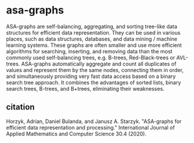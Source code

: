 # asa-graphs
ASA-graphs are self-balancing, aggregating, and sorting tree-like data structures for efficient data representation.
They can be used in various places, such as data structures, databases, and data mining / machine learning systems.
These graphs are often smaller and use more efficient algorithms for searching, inserting, and removing data than the most commonly used self-balancing trees, e.g. B-trees, Red-Black-trees or AVL-trees. 
ASA-graphs automatically aggregate and count all duplicates of values and represent them by the same nodes, connecting them in order, and simultaneously providing very fast data access based on a binary search tree approach. It combines the advantages of sorted lists, binary search trees, B-trees, and B+trees, eliminating their weaknesses.

## citation
Horzyk, Adrian, Daniel Bulanda, and Janusz A. Starzyk. "ASA-graphs for efficient data representation and processing." International Journal of Applied Mathematics and Computer Science 30.4 (2020).

